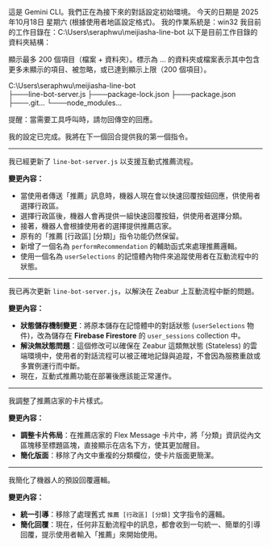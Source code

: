 這是 Gemini CLI。我們正在為接下來的對話設定初始環境。
今天的日期是 2025年10月18日 星期六 (根據使用者地區設定格式)。
我的作業系統是：win32
我目前的工作目錄在：C:\Users\seraphwu\meijiasha-line-bot
以下是目前工作目錄的資料夾結構：

顯示最多 200 個項目（檔案 + 資料夾）。標示為 ... 的資料夾或檔案表示其中包含更多未顯示的項目、被忽略，或已達到顯示上限（200 個項目）。

C:\Users\seraphwu\meijiasha-line-bot\
├───line-bot-server.js
├───package-lock.json
├───package.json
├───.git...
└───node_modules...

提醒：當需要工具呼叫時，請勿回傳空的回應。

我的設定已完成。我將在下一個回合提供我的第一個指令。

---

我已經更新了 `line-bot-server.js` 以支援互動式推薦流程。

**變更內容：**

*   當使用者傳送「推薦」訊息時，機器人現在會以快速回覆按鈕回應，供使用者選擇行政區。
*   選擇行政區後，機器人會再提供一組快速回覆按鈕，供使用者選擇分類。
*   接著，機器人會根據使用者的選擇提供推薦店家。
*   原有的「推薦 [行政區] [分類]」指令功能仍然保留。
*   新增了一個名為 `performRecommendation` 的輔助函式來處理推薦邏輯。
*   使用一個名為 `userSelections` 的記憶體內物件來追蹤使用者在互動流程中的狀態。

---

我已再次更新 `line-bot-server.js`，以解決在 Zeabur 上互動流程中斷的問題。

**變更內容：**

*   **狀態儲存機制變更**：將原本儲存在記憶體中的對話狀態 (`userSelections` 物件)，改為儲存在 **Firebase Firestore** 的 `user_sessions` collection 中。
*   **解決無狀態問題**：這個修改可以確保在 Zeabur 這類無狀態 (Stateless) 的雲端環境中，使用者的對話流程可以被正確地記錄與追蹤，不會因為服務重啟或多實例運行而中斷。
*   現在，互動式推薦功能在部署後應該能正常運作。

---

我調整了推薦店家的卡片樣式。

**變更內容：**

*   **調整卡片佈局**：在推薦店家的 Flex Message 卡片中，將「分類」資訊從內文區塊移至標題區塊，直接顯示在店名下方，使其更加醒目。
*   **簡化版面**：移除了內文中重複的分類欄位，使卡片版面更簡潔。

---

我簡化了機器人的預設回覆邏輯。

**變更內容：**

*   **統一引導**：移除了處理舊式 `推薦 [行政區] [分類]` 文字指令的邏輯。
*   **簡化回覆**：現在，任何非互動流程中的訊息，都會收到一句統一、簡單的引導回覆，提示使用者輸入「推薦」來開始使用。
